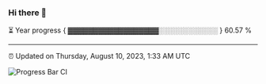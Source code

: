 ### Hi there 👋

⏳ Year progress { ▓▓▓▓▓▓▓▓▓▓▓▓▓▓▓▓▓▓░░░░░░░░░░░░ } 60.57 %

---

⏰ Updated on Thursday, August 10, 2023, 1:33 AM UTC

![Progress Bar CI](https://github.com/arthurbuhl/arthurbuhl/workflows/Progress%20Bar%20CI/badge.svg)
